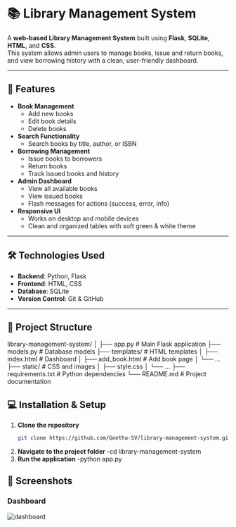 # 📚 Library Management System

A **web-based Library Management System** built using **Flask**, **SQLite**, **HTML**, and **CSS**.  
This system allows admin users to manage books, issue and return books, and view borrowing history with a clean, user-friendly dashboard.

---

## 🚀 Features

- **Book Management**
  - Add new books
  - Edit book details
  - Delete books
- **Search Functionality**
  - Search books by title, author, or ISBN
- **Borrowing Management**
  - Issue books to borrowers
  - Return books
  - Track issued books and history
- **Admin Dashboard**
  - View all available books
  - View issued books
  - Flash messages for actions (success, error, info)
- **Responsive UI**
  - Works on desktop and mobile devices
  - Clean and organized tables with soft green & white theme

---

## 🛠️ Technologies Used

- **Backend**: Python, Flask  
- **Frontend**: HTML, CSS  
- **Database**: SQLite  
- **Version Control**: Git & GitHub  

---

## 📂 Project Structure
library-management-system/
│
├── app.py # Main Flask application
├── models.py # Database models
├── templates/ # HTML templates
│ ├── index.html # Dashboard
│ ├── add_book.html # Add book page
│ └── ...
├── static/ # CSS and images
│ ├── style.css
│ └── ...
├── requirements.txt # Python dependencies
└── README.md # Project documentation
## 💻 Installation & Setup

1. **Clone the repository**
   ```bash
   git clone https://github.com/Geetha-SV/library-management-system.git
2. **Navigate to the project folder**
   -cd library-management-system
3. **Run the application**
   -python app.py

## 📸 Screenshots
### Dashboard
![dashboard](https://github.com/Geetha-SV/library-management-system/assets/1234567/abcdef123.png)

